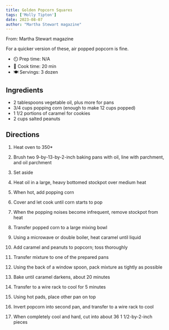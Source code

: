 ```yaml
---
title: Golden Popcorn Squares
tags: ['Molly Tipton']
date: 2023-08-07
author: "Martha Stewart magazine"
---
```

From: Martha Stewart magazine

For a quicker version of these, air popped popcorn is fine.

- ⏲️ Prep time: N/A
- 🍳 Cook time: 20 min
- 🍽️ Servings: 3 dozen

## Ingredients

- 2 tablespoons vegetable oil, plus more for pans
- 3/4 cups popping corn (enough to make 12 cups popped)
- 1 1/2 portions of caramel for cookies
- 2 cups salted peanuts

## Directions

1. Heat oven to 350*
2. Brush two 9-by-13-by-2-inch baking pans with oil, line with parchment, and oil parchment
3. Set aside

4. Heat oil in a large, heavy bottomed stockpot over medium heat
5. When hot, add popping corn
6. Cover and let cook until corn starts to pop
7. When the popping noises become infrequent, remove stockpot from heat

8. Transfer popped corn to a large mixing bowl
9. Using a microwave or double boiler, heat caramel until liquid
10. Add caramel and peanuts to popcorn; toss thoroughly
11. Transfer mixture to one of the prepared pans
12. Using the back of a window spoon, pack mixture as tightly as possible

13. Bake until caramel darkens, about 20 minutes
14. Transfer to a wire rack to cool for 5 minutes
15. Using hot pads, place other pan on top
16. Invert popcorn into second pan, and transfer to a wire rack to cool
17. When completely cool and hard, cut into about 36 1 1/2-by-2-inch pieces
